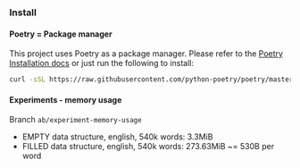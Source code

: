 ### Install

#### Poetry = Package manager
This project uses Poetry as a package manager.
Please refer to the [Poetry Installation docs](https://python-poetry.org/docs/#installation) or just run the following to install:
```bash
curl -sSL https://raw.githubusercontent.com/python-poetry/poetry/master/install-poetry.py | python -
```

#### Experiments - memory usage
Branch `ab/experiment-memory-usage`
 * EMPTY data structure, english, 540k words: 3.3MiB
 * FILLED data structure, english, 540k words: 273.63MiB ~= 530B per word